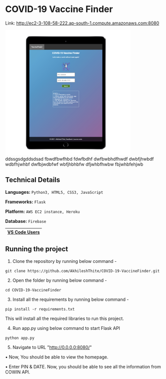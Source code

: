 # COVID-19 Vaccine Finder

Link: http://ec2-3-108-58-222.ap-south-1.compute.amazonaws.com:8080

<img style="text-align: center;" src="https://github.com/AkhileshThite/COVID-19-VaccineFinder/blob/main/static/images/ipad.png" width="400" height="400">ddssgsdgddsdsad fbwdfbwfhbd fdwfbdhf dwfbwbhdfhwdf dwbfjhwbdf wdbfhjwhbf dwfbjwdbfwf wbfjhbhbfw dfjwhbfhwbw fbjwhbfehjwb</img>


## Technical Details
**Languages:**
```Python3, HTML5, CSS3, JavaScript```

**Frameworks:** 
```Flask```

**Platform:** 
```AWS EC2 instance, Heroku```

**Database:**
```Firebase```




| [VS Code Users](docs/VScode_users.md) |
| ------------- |

## Running the project
1. Clone the repository  by running below command -
```
git clone https://github.com/AkhileshThite/COVID-19-VaccineFinder.git
```

2. Open the folder by running below command -
```
cd COVID-19-VaccineFinder
```

3.  Install all the requirements by running below command -
```
pip install -r requirements.txt
```
This will install all the required libraries to run this project.

4. Run app.py using below command to start Flask API
```
python app.py
```
5. Navigate to URL "http://0.0.0.0:8080/"

• Now, You should be able to view the homepage.

• Enter PIN & DATE. Now, you should be able to see all the information from COWIN API.

